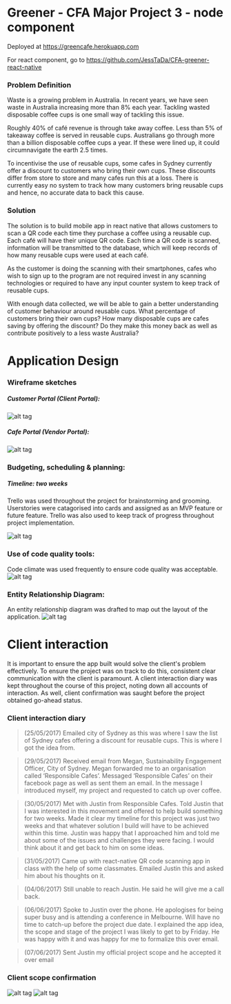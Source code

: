 #  Greener - CFA Major Project 3 - node component

Deployed at https://greencafe.herokuapp.com

For react component, go to https://github.com/JessTaDa/CFA-greener-react-native

### Problem Definition

Waste is a growing problem in Australia. In recent years, we have seen waste in Australia increasing more than 8% each year. Tackling wasted disposable coffee cups is one small way of tackling this issue.

Roughly 40% of café revenue is through take away coffee. Less than 5% of takeaway coffee is served in reusable cups. Australians go through more than a billion disposable coffee cups a year. If these were lined up, it could circumnavigate the earth 2.5 times.

To incentivise the use of reusable cups, some cafes in Sydney currently offer a discount to customers who bring their own cups. These discounts differ from store to store and many cafes run this at a loss. There is currently easy no system to track how many customers bring reusable cups and hence, no accurate data to back this cause.

### Solution

The solution is to build mobile app in react native that allows customers to scan a QR code each time they purchase a coffee using a reusable cup. Each café will have their unique QR code.  Each time a QR code is scanned, information will be transmitted to the database, which will keep records of how many reusable cups were used at each café.

As the customer is doing the scanning with their smartphones, cafes who wish to sign up to the program are not required invest in any scanning technologies or required to have any input counter system to keep track of reusable cups.

With enough data collected, we will be able to gain a better understanding of customer behaviour around reusable cups. What percentage of customers bring their own cups? How many disposable cups are cafes saving by offering the discount? Do they make this money back as well as contribute positively to a less waste Australia?

# Application Design
### Wireframe sketches

##### Customer Portal (Client Portal):

![alt tag](http://imgur.com/IZhLeWh.png)

##### Cafe Portal (Vendor Portal):
![alt tag](http://imgur.com/wfeKcMg.png)


### Budgeting, scheduling & planning:
##### Timeline: two weeks
Trello was used throughout the project for brainstorming and grooming. Userstories were catagorised into cards and assigned as an MVP feature or future feature. Trello was also used to keep track of progress throughout project implementation.

![alt tag](http://i.imgur.com/u5CkcCB.png)

### Use of code quality tools:
Code climate was used frequently to ensure code quality was acceptable.
![alt tag](http://imgur.com/bMxqUV3.png)

### Entity Relationship Diagram:
An entity relationship diagram was drafted to map out the layout of the application.
![alt tag](http://imgur.com/wg31J3c.png)

# Client interaction
It is important to ensure the app built would solve the client's problem effectively. To ensure the project was on track to do this, consistent clear communication with the client is paramount. A client interaction diary was kept throughout the course of this project, noting down all accounts of interaction. As well, client confirmation was saught before the project obtained go-ahead status.

### Client interaction diary
> (25/05/2017)
Emailed city of Sydney as this was where I saw the list of Sydney cafes offering a discount for reusable cups. This is where I got the idea from.

>(29/05/2017)
Received email from Megan, Sustainability Engagement Officer, City of Sydney. Megan forwarded me to an organisation called ‘Responsible Cafes’. Messaged ‘Responsible Cafes’ on their facebook page as well as sent them an email. In the message I introduced myself, my project and requested to catch up over coffee.

>(30/05/2017)
Met with Justin from Responsible Cafes. Told Justin that I was interested in this movement and offered to help build something for two weeks. Made it clear my timeline for this project was just two weeks and that whatever solution I build will have to be achieved within this time. Justin was happy that I approached him and told me about some of the issues and challenges they were facing. I would think about it and get back to him on some ideas. 

>(31/05/2017)
Came up with react-native QR code scanning app in class with the help of some classmates. Emailed Justin this and asked him about his thoughts on it.

>(04/06/2017)
Still unable to reach Justin. He said he will give me a call back.

>(06/06/2017)
Spoke to Justin over the phone. He apologises for being super busy and is attending a conference in Melbourne. Will have no time to catch-up before the project due date. I explained the app idea, the scope and stage of the project I was likely to get to by Friday. He was happy with it and was happy for me to formalize this over email.

>(07/06/2017)
Sent Justin my official project scope and he accepted it over email

### Client scope confirmation

![alt tag](http://imgur.com/KmfZDuc.png)
![alt tag](http://imgur.com/CWIq7S8.png)




